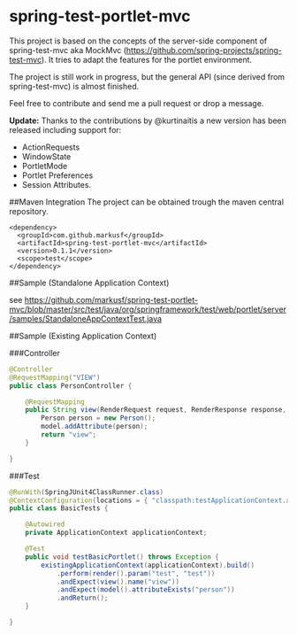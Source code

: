 spring-test-portlet-mvc
=======================
This project is based on the concepts of the server-side component of spring-test-mvc aka MockMvc (https://github.com/spring-projects/spring-test-mvc). It tries to adapt the features for the portlet environment.

The project is still work in progress, but the general API (since derived from spring-test-mvc) is almost finished.

Feel free to contribute and send me a pull request or drop a message.

**Update:**
Thanks to the contributions by @kurtinaitis a new version has been released including support for:

* ActionRequests
* WindowState
* PortletMode
* Portlet Preferences
* Session Attributes.

##Maven Integration
The project can be obtained trough the maven central repository.
```
<dependency>
  <groupId>com.github.markusf</groupId>
  <artifactId>spring-test-portlet-mvc</artifactId>
  <version>0.1.1</version>
  <scope>test</scope>
</dependency>
```

##Sample (Standalone Application Context)

see https://github.com/markusf/spring-test-portlet-mvc/blob/master/src/test/java/org/springframework/test/web/portlet/server/samples/StandaloneAppContextTest.java

##Sample (Existing Application Context)

###Controller
```java
@Controller
@RequestMapping("VIEW")
public class PersonController {

	@RequestMapping
	public String view(RenderRequest request, RenderResponse response, Model model) {
		Person person = new Person();
		model.addAttribute(person);
		return "view";
	}

}
```

###Test
```java
@RunWith(SpringJUnit4ClassRunner.class)
@ContextConfiguration(locations = { "classpath:testApplicationContext.xml"})
public class BasicTests {

	@Autowired
	private ApplicationContext applicationContext;

	@Test
	public void testBasicPortlet() throws Exception {
		existingApplicationContext(applicationContext).build()
			.perform(render().param("test", "test"))
			.andExpect(view().name("view"))
			.andExpect(model().attributeExists("person"))
			.andReturn();
	}

}
```
